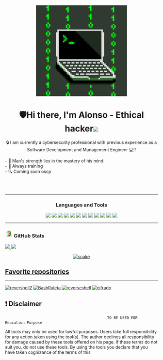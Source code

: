 <p align="center">
  <img src="src/ex1.GIF" alt="Example 1" width="300" height="auto" />
</p>

<h1 align="center">🛡️Hi there, I'm Alonso - Ethical hacker<img src="./src/wave.gif" width="30px"></h1>

<p align="center"> 🔒  I am currently a cybersecurity professional with previous experience as a Software Development and Management Engineer 💻!! </p align="center">
<p align="left">
- 🧑  Man's strength lies in the mastery of his mind.<br>
- 👾  Always training<br>
- 🔍  Coming soon oscp<br>
<p align="left"> 

<br />
<br />

---

<h3 align="center">Languages and Tools</h3>
<p align="center">
    <a target="_blank"> <img src="https://img.shields.io/badge/OS-Linux-informational?style=flat&logo=linux&logoColor=white&color=2bbc8a"/> </a>
    <a  target="_blank"> <img src="https://img.shields.io/badge/OS-Windows-informational?style=flat&logo=windows&logoColor=white&color=2bbc8a"/> </a>
    <a target="_blank"> <img src="https://img.shields.io/badge/Code-Python-informational?style=flat&logo=python&logoColor=white&color=2bbc8a"/> </a>
    <a target="_blank"> <img src="https://img.shields.io/badge/Code-JavaScript-informational?style=flat&logo=javascript&logoColor=white&color=2bbc8a"/> </a>
    <a  target="_blank"> <img src="https://img.shields.io/badge/Code-C-informational?style=flat&logo=c&logoColor=white&color=2bbc8a"/> </a>
    <a target="_blank"> <img src="https://img.shields.io/badge/Code-C++-informational?style=flat&logo=c++&logoColor=white&color=2bbc8a"/> </a>
    <a target="_blank"> <img src="https://img.shields.io/badge/Code-HTML5-informational?style=flat&logo=html5&logoColor=white&color=2bbc8a"/> </a>
    <a target="_blank"> <img src="https://img.shields.io/badge/Code-Vim-informational?style=flat&logo=vim&logoColor=white&color=2bbc8a"/> </a>
    <a target="_blank"> <img src="https://img.shields.io/badge/Shell-Bash-informational?style=flat&logo=gnu-bash&logoColor=white&color=2bbc8a"/> </a>
    <a  target="_blank"> <img src="https://img.shields.io/badge/Tools-Docker-informational?style=flat&logo=docker&logoColor=white&color=2bbc8a"/> </a>
    <a target="_blank"> <img src="https://img.shields.io/badge/Tools-Git-informational?style=flat&logo=git&logoColor=white&color=2bbc8a"/> </a>
    <a target="_blank"> <img src="https://img.shields.io/badge/Tools-GitHub-informational?style=flat&logo=github&logoColor=white&color=2bbc8a"/> </a>
</p>

---
<h3 align="left"><img src="./src/estadistica2.gif" width="25px" height="25px"> GitHub Stats</h3>

<div>
  <a href="https://github.com/felixlestaal1">
  <img height="180em" src="https://github-readme-stats.vercel.app/api?username=felixlestaal1&show_icons=true&theme=radical&include_all_commits=true&count_private=true"/>
  <img height="180em" src="https://github-readme-stats.vercel.app/api/top-langs/?username=felixlestaal1&layout=compact&langs_count=7&theme=radical"/>
</div>
<p align="center">
<img src="https://github.com/felixlestaal1/felixlestaal1/raw/output/github-contribution-grid-snake.svg" alt="snake" style="max-width: 100%;">
</p>



##  Favorite repositories
---

[![revershell2](https://github-readme-stats.vercel.app/api/pin/?username=felixlestaal1&repo=revershell2&hide=_border=true&title_color=EF48E5&icon_color=0ff54c&text_color=c9d1d9&bg_color=0d1117&show_icons=true;count_private=true&amp;include_all_commits=true)](https://github.com/felixlestaal1/revershell2)
[![BashRuleta](https://github-readme-stats.vercel.app/api/pin/?username=felixlestaal1&repo=BashRuleta&hide=_border=true&title_color=36E2ED&icon_color=0ff54c&text_color=c9d1d9&bg_color=0d1117&show_icons=true;count_private=true&amp;include_all_commits=true)](https://github.com/felixlestaal1/BashRuleta)
[![reverseshell](https://github-readme-stats.vercel.app/api/pin/?username=felixlestaal1&repo=reverseshell&hide=_border=true&title_color=EEAB37&icon_color=0ff54c&text_color=c9d1d9&bg_color=0d1117&show_icons=true;count_private=true&amp;include_all_commits=true)](https://github.com/felixlestaal1/reverseshell)
[![cifrado](https://github-readme-stats.vercel.app/api/pin/?username=felixlestaal1&repo=cifrado&hide=_border=true&title_color=36E2ED&icon_color=0ff54c&text_color=c9d1d9&bg_color=0d1117&show_icons=true;count_private=true&amp;include_all_commits=true)](https://github.com/felixlestaal1/cifrado)



## :exclamation: Disclaimer
                                                   TO BE USED FOR Education Purpose

All tools may only be used for lawful purposes. Users take full responsibility for any action taken using the tool(s). The author declines all responsibility for damage caused by these tools offered on his page. If these terms do not suit you, do not use these tools.
By using the tools you declare that you have taken cognizance of the terms of this
